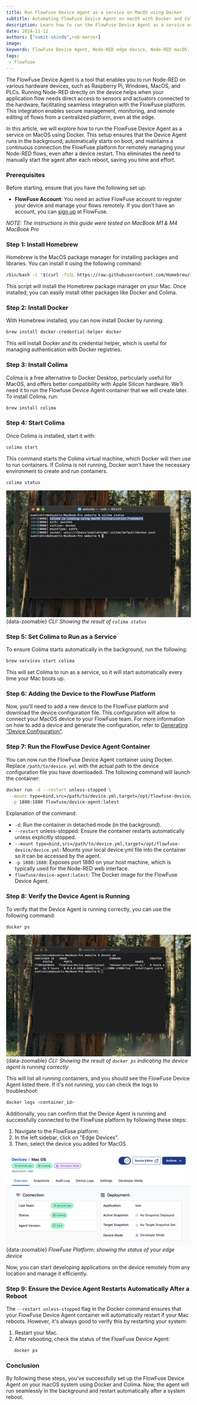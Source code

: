 ```yaml
---
title: Run FlowFuse Device Agent as a service on MacOS using Docker
subtitle: Automating FlowFuse Device Agent on macOS with Docker and Colima.
description: Learn how to run the FlowFuse Device Agent as a service on macOS using Docker and Colima, ensuring automatic startup and seamless integration with the FlowFuse platform for managing IoT edge devices.
date: 2024-11-12
authors: ["sumit-shinde",rob-marcer]
image:
keywords: FlowFuse Device Agent, Node-RED edge device, Node-RED macOS, FlowFuse agent macOS, IoT edge device management, Node-RED device agent
tags:
 - flowfuse
---
```


The FlowFuse Device Agent is a tool that enables you to run Node-RED on various hardware devices, such as Raspberry Pi, Windows, MacOS, and PLCs. Running Node-RED directly on the device helps when your application flow needs direct access to sensors and actuators connected to the hardware, facilitating seamless integration with the FlowFuse platform. This integration enables secure management, monitoring, and remote editing of flows from a centralized platform, even at the edge.

<!--more-->

In this article, we will explore how to run the FlowFuse Device Agent as a service on MacOS using Docker. This setup ensures that the Device Agent runs in the background, automatically starts on boot, and maintains a continuous connection the FlowFuse platform for remotely managing your Node-RED flows, even after a device restart. This eliminates the need to manually start the agent after each reboot, saving you time and effort.

### Prerequisites

Before starting, ensure that you have the following set up:

- **FlowFuse Account**: You need an active FlowFuse account to register your device and manage your flows remotely. If you don't have an account, you can [sign up](https://app.flowfuse.com/account/create) at FlowFuse.

*NOTE: The instructions in this guide were tested on MacBook M1 & M4 MacBook Pro*

### Step 1: Install Homebrew

Homebrew is the MacOS package manager for installing packages and libraries. You can install it using the following command:

```bash
/bin/bash -c "$(curl -fsSL https://raw.githubusercontent.com/Homebrew/install/HEAD/install.sh)"
```

This script will install the Homebrew package manager on your Mac. Once installed, you can easily install other packages like Docker and Colima.

### Step 2: Install Docker

With Homebrew installed, you can now install Docker by running:

```bash
brew install docker-credential-helper docker
```

This will install Docker and its credential helper, which is useful for managing authentication with Docker registries.

### Step 3: Install Colima

Colima is a free alternative to Docker Desktop, particularly useful for MacOS, and offers better compatibility with Apple Silicon hardware. We’ll need it to run the Flowfuse Device Agent container that we will create later. To install Colima, run:

```bash
brew install colima
```

### Step 4: Start Colima

Once Colima is installed, start it with:

```bash
colima start
```

This command starts the Colima virtual machine, which Docker will then use to run containers. If Colima is not running, Docker won't have the necessary environment to create and run containers.

```bash
colima status
```

![CLI: Showing the result of `colima status`](./images/colima-status.png){data-zoomable}
_CLI: Showing the result of `colima status`_

### Step 5: Set Colima to Run as a Service

To ensure Colima starts automatically in the background, run the following:

```bash
brew services start colima
```

This will set Colima to run as a service, so it will start automatically every time your Mac boots up. 

### Step 6: Adding the Device to the FlowFuse Platform

Now, you'll need to add a new device to the FlowFuse platform and download the device configuration file. This configuration will allow to connect your MacOS device to your FlowFuse team. For more information on how to add a device and generate the configuration, refer to [Generating "Device Configuration"](https://flowfuse.com/docs/device-agent/register/#generating-%22device-configuration%22).

### Step 7: Run the FlowFuse Device Agent Container

You can now run the FlowFuse Device Agent container using Docker. Replace `/path/to/device.yml` with the actual path to the device configuration file you have downloaded. The following command will launch the container:

```bash
docker run -d --restart unless-stopped \
 --mount type=bind,src=/path/to/device.yml,target=/opt/flowfuse-device/device.yml \
  -p 1880:1880 flowfuse/device-agent:latest
```

Explanation of the command:

- `-d`: Run the container in detached mode (in the background).
- `--restart` unless-stopped: Ensure the container restarts automatically unless explicitly stopped.
- `--mount type=bind,src=/path/to/device.yml,target=/opt/flowfuse-device/device.yml`: Mounts your local device.yml file into the container so it can be accessed by the agent.
- `-p 1880:1880`: Exposes port 1880 on your host machine, which is typically used for the Node-RED web interface.
- `flowfuse/device-agent:latest`: The Docker image for the FlowFuse Device Agent.

### Step 8: Verify the Device Agent is Running

To verify that the Device Agent is running correctly, you can use the following command:

```bash
docker ps
```

![CLI: Showing the result of `docker ps` indicating device agent is running correctly](./images/docker-ps-result.png){data-zoomable}
_CLI: Showing the result of `docker ps` indicating the device agent is running correctly_

This will list all running containers, and you should see the FlowFuse Device Agent listed there. If it's not running, you can check the logs to troubleshoot:

```bash
docker logs <container_id>
```

Additionally, you can confirm that the Device Agent is running and successfully connected to the FlowFuse platform by following these steps:

1. Navigate to the FlowFuse platform.
2. In the left sidebar, click on "Edge Devices".
3. Then, select the device you added for MacOS.

![FlowFuse Platform: showing the status of your edge device](./images/device-status-on-ff.png){data-zoomable}
_FlowFuse Platform: showing the status of your edge device_

Now, you can start developing applications on the device remotely from any location and manage it efficiently.

### Step 9: Ensure the Device Agent Restarts Automatically After a Reboot

The `--restart unless-stopped` flag in the Docker command ensures that your FlowFuse Device Agent container will automatically restart if your Mac reboots. However, it's always good to verify this by restarting your system:

1. Restart your Mac.
2. After rebooting, check the status of the FlowFuse Device Agent:

```bash
   docker ps
```

### Conclusion

By following these steps, you've successfully set up the FlowFuse Device Agent on your macOS system using Docker and Colima. Now, the agent will run seamlessly in the background and restart automatically after a system reboot.
